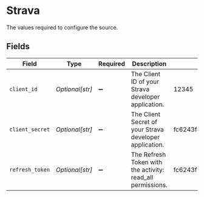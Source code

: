 # Strava

The values required to configure the source.


## Fields

| Field                                                      | Type                                                       | Required                                                   | Description                                                | Example                                                    |
| ---------------------------------------------------------- | ---------------------------------------------------------- | ---------------------------------------------------------- | ---------------------------------------------------------- | ---------------------------------------------------------- |
| `client_id`                                                | *Optional[str]*                                            | :heavy_minus_sign:                                         | The Client ID of your Strava developer application.        | 12345                                                      |
| `client_secret`                                            | *Optional[str]*                                            | :heavy_minus_sign:                                         | The Client Secret of your Strava developer application.    | fc6243f283e51f6ca989aab298b17da125496f50                   |
| `refresh_token`                                            | *Optional[str]*                                            | :heavy_minus_sign:                                         | The Refresh Token with the activity: read_all permissions. | fc6243f283e51f6ca989aab298b17da125496f50                   |